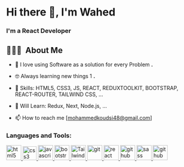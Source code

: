 <h1 align="left">Hi there 👋, I'm Wahed</h1>
<h3>I'm a React Developer</h3>

## 👨🏻‍💻 &nbsp;About Me

- 👦 I love using Software as a solution for every Problem **.**

- 🤓 Always learning new things 1 **.**

- 💬 Skills: HTML5, CSS3, JS, REACT, REDUXTOOLKIT, BOOTSTRAP, REACT-ROUTER, TAILWIND CSS, ...

- 🎨 Will Learn: Redux, Next, Node.js, ...

- 📫 How to reach me [mohammedkoudsi48@gmail.com]
  
<h3 align="left">Languages and Tools:</h3>

<p align="left"> 
  <a href="https://www.w3schools.com/html/" target="_blank" rel="noreferrer"> 
    <img src="https://www.svgrepo.com/show/452228/html-5.svg" alt="html5" width="40" height="40"/>
  </a>
  
  <a href="https://www.w3schools.com/Css/" target="_blank" rel="noreferrer"> 
    <img src="https://www.svgrepo.com/show/349330/css3.svg" alt="css3" width="37" height="37"/>
  </a> 
  
  <a href="https://www.w3schools.com/Js/" target="_blank" rel="noreferrer"> 
    <img src="https://www.svgrepo.com/show/373705/js-official.svg" alt="javascript" width="40" height="40"/> 
  </a>
  
  <a href="https://getbootstrap.com/" target="_blank" rel="noreferrer"> 
    <img src="https://img.icons8.com/?size=512&id=84710&format=png" alt="bootstrap" width="40" height="40"/>
  </a> 
  
  <a href="https://tailwindcss.com/" target="_blank" rel="noreferrer"> 
    <img src="https://img.icons8.com/?size=512&id=CIAZz2CYc6Kc&format=png" alt="Tailwind" width="40" height="40"/>
  </a> 
  
  <a href="https://git-scm.com/" target="_blank" rel="noreferrer">
    <img src="https://img.icons8.com/?size=512&id=20906&format=png" alt="git" width="40" height="40"/>
  </a>
  
  <a href="https://react.dev/" target="_blank" rel="noreferrer">
    <img src="https://img.icons8.com/?size=512&id=123603&format=png" alt="react" width="40" height="40"/>
  </a> 
  
  <a href="https://github.com/" target="_blank" rel="noreferrer"> 
    <img src="https://img.icons8.com/?size=512&id=63777&format=png" alt="github" width="40" height="40"/> 
  </a> 

  <a href="https://sass-lang.com/" target="_blank" rel="noreferrer"> 
    <img src="https://img.icons8.com/?size=512&id=QBqFNfPPB2Kx&format=png" alt="sass" width="40" height="40"/>
  </a>

  <a href="https://learn.microsoft.com/en-us/windows-server/administration/windows-commands/cmd" target="_blank" rel="noreferrer"> 
    <img src="https://img.icons8.com/?size=512&id=19291&format=png" alt="github" width="40" height="40"/> 
  </a> 
  
  </p>
